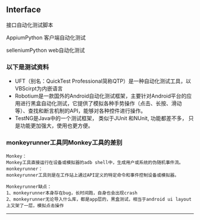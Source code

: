 ## Interface

接口自动化测试脚本

AppiumPython  客户端自动化测试

selleniumPython web自动化测试

### 以下是测试资料

- UFT（别名：QuickTest Professional简称QTP）是一种自动化测试工具，以VBScirpt为内嵌语言
- Robotium是一款国外的Android自动化测试框架，主要针对Android平台的应用进行黑盒自动化测试，它提供了模拟各种手势操作（点击、长按、滑动等）、查找和断言机制的API，能够对各种控件进行操作。
- TestNG是Java中的一个测试框架， 类似于JUnit 和NUnit, 功能都差不多， 只是功能更加强大，使用也更方便。
### monkeyrunner工具同Monkey工具的差别 
```
Monkey：
Monkey工具直接运行在设备或模拟器的adb shell中，生成用户或系统的伪随机事件流。
monkeyrunner：
monkeyrunner工具则是在工作站上通过API定义的特定命令和事件控制设备或模拟器。
 
Monkeyrunner缺点：
1、monkeyrunner本身存在bug，长时间跑，自身也会出现crash
2、monkeyrunner无论导入什么库，都是app层的，黑盒测试，相当于android ui layout上又架了一层，模拟点击操作
```
-------

